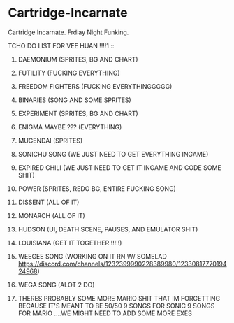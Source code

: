 # Cartridge-Incarnate

Cartridge Incarnate. Frdiay Night Funking.

  TCHO DO LIST FOR VEE HUAN !!!!1 ::
1. DAEMONIUM (SPRITES, BG AND CHART)
2. FUTILITY (FUCKING EVERYTHING)
3. FREEDOM FIGHTERS (FUCKING EVERYTHINGGGGG)
4. BINARIES (SONG AND SOME SPRITES)
5. EXPERIMENT (SPRITES, BG AND CHART)
6. ENIGMA MAYBE ??? (EVERYTHING)
7. MUGENDAI (SPRITES)
8. SONICHU SONG (WE JUST NEED TO GET EVERYTHING INGAME)
9. EXPIRED CHILI (WE JUST NEED TO GET IT INGAME AND CODE SOME SHIT)

10. POWER (SPRITES, REDO BG, ENTIRE FUCKING SONG)
11. DISSENT (ALL OF IT)
12. MONARCH (ALL OF IT)
13. HUDSON (UI, DEATH SCENE, PAUSES, AND EMULATOR SHIT)
14. LOUISIANA (GET IT TOGETHER !!!!!)
15. WEEGEE SONG (WORKING ON IT RN W/ SOMELAD https://discord.com/channels/1232399990228389980/1233081777019424968)
16. WEGA SONG (ALOT 2 DO)
17. THERES PROBABLY SOME MORE MARIO SHIT THAT IM FORGETTING BECAUSE IT'S MEANT TO BE 50/50 9 SONGS FOR SONIC 9 SONGS FOR MARIO ....WE MIGHT NEED TO ADD SOME MORE EXES
